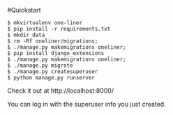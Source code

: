 #Quickstart

	$ mkvirtualenv one-liner
	$ pip install -r requirements.txt	
	$ mkdir data
	$ rm -Rf oneliner/migrations;
	$ ./manage.py makemigrations oneliner;
	$ pip install django_extensions
	$ ./manage.py makemigrations oneliner;
	$ ./manage.py migrate
	$ ./manage.py createsuperuser
	$ python manage.py runserver
	
Check it out at http://localhost:8000/

You can log in with the superuser info you just created.